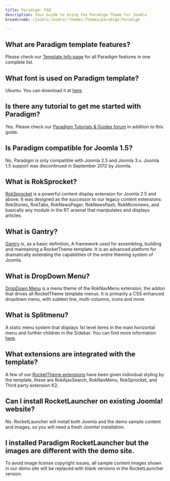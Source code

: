 ```yaml
---
title: Paradigm: FAQ
description: Your Guide to Using the Paradigm Theme for Joomla
breadcrumb: /joomla:Joomla/!themes:Themes/paradigm:Paradigm

---
```


What are Paradigm template features?
-----

Please check our [Template Info page][features] for all Paradigm features in one complete list.

What font is used on Paradigm template?
-----

Ubuntu. You can download it at [here][font].

Is there any tutorial to get me started with Paradigm?
-----

Yes. Please check our [Paradigm Tutorials & Guides forum][forum] in addition to this guide.

Is Paradigm compatible for Joomla 1.5?
-----

No, Paradigm is only compatible with Joomla 2.5 and Joomla 3.x. Joomla 1.5 support was discontinued in September 2012 by Joomla.

What is RokSprocket?
-----

[RokSprocket][roksprocket] is a powerful content display extension for Joomla 2.5 and above. It was designed as the successor to our legacy content extensions: RokStories, RokTabs, RokNewsPager, RokNewsflash, RokMicronews, and basically any module in the RT arsenal that manipulates and displays articles.

What is Gantry?
-----

[Gantry][gantry] is, as a basic definition, A framework used for assembling, building and maintaining a RocketTheme template. It is an advanced platform for dramatically extending the capabilities of the entire theming system of Joomla.

What is DropDown Menu?
-----

[DropDown Menu][dropdown] is a menu theme of the RokNavMenu extension, the addon that drives all RocketTheme template menus. It is primarily a CSS enhanced dropdown menu, with subtext line, multi-columns, icons and more.

What is Splitmenu?
-----

A static menu system that displays 1st level items in the main horizontal menu and further children in the Sidebar. You can find more information [here][splitmenu].

What extensions are integrated with the template?
-----

A few of our [RocketTheme extensions][extensions] have been given individual styling by the template, these are RokAjaxSearch, RokNavMenu, RokSprocket, and Third party extension K2.

Can I install RocketLauncher on existing Joomla! website?
-----

No. RocketLauncher will install both Joomla and the demo sample content and images, so you will need a fresh Joomla! installation.

I installed Paradigm RocketLauncher but the images are different with the demo site.
-----

To avoid image license copyright issues, all sample content images shown in our demo site will be replaced with blank versions in the RocketLauncher version.

[gantry]: http://gantry-framework.org/
[features]: http://demo.rockettheme.com/joomla/paradigm/features
[font]: http://www.fontsquirrel.com/fonts/ubuntu
[forum]: http://www.rockettheme.com/forum/index.php?f=820&rb_v=viewforum
[roksprocket]: http://www.rockettheme.com/extensions-joomla/roksprocket
[dropdown]: http://demo.rockettheme.com/joomla/paradigm/features/menu-options
[splitmenu]: http://demo.rockettheme.com/joomla/paradigm/features/menu-options
[extensions]: http://demo.rockettheme.com/joomla/paradigm/features/extensions